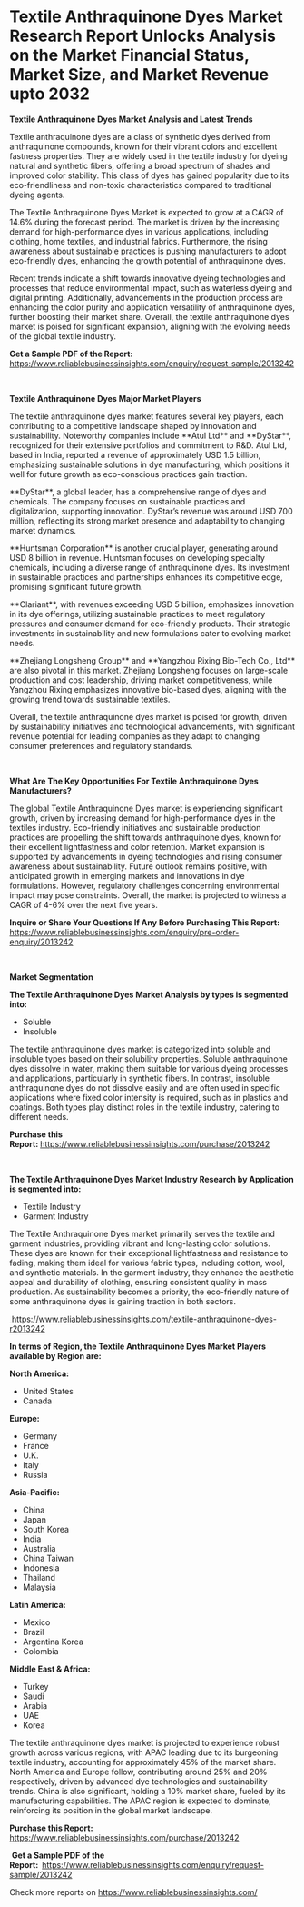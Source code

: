 <p><h1>Textile Anthraquinone Dyes Market Research Report Unlocks Analysis on the Market Financial Status, Market Size, and Market Revenue upto 2032</h1></p><p><strong>Textile Anthraquinone Dyes Market Analysis and Latest Trends</strong></p>
<p><p>Textile anthraquinone dyes are a class of synthetic dyes derived from anthraquinone compounds, known for their vibrant colors and excellent fastness properties. They are widely used in the textile industry for dyeing natural and synthetic fibers, offering a broad spectrum of shades and improved color stability. This class of dyes has gained popularity due to its eco-friendliness and non-toxic characteristics compared to traditional dyeing agents.</p><p>The Textile Anthraquinone Dyes Market is expected to grow at a CAGR of 14.6% during the forecast period. The market is driven by the increasing demand for high-performance dyes in various applications, including clothing, home textiles, and industrial fabrics. Furthermore, the rising awareness about sustainable practices is pushing manufacturers to adopt eco-friendly dyes, enhancing the growth potential of anthraquinone dyes. </p><p>Recent trends indicate a shift towards innovative dyeing technologies and processes that reduce environmental impact, such as waterless dyeing and digital printing. Additionally, advancements in the production process are enhancing the color purity and application versatility of anthraquinone dyes, further boosting their market share. Overall, the textile anthraquinone dyes market is poised for significant expansion, aligning with the evolving needs of the global textile industry.</p></p>
<p><strong>Get a Sample PDF of the Report:&nbsp;</strong> <a href="https://www.reliablebusinessinsights.com/enquiry/request-sample/2013242?utm_campaign=2234&utm_medium=2&utm_source=Github&utm_content=ia&utm_term=05022025&utm_id=textile-anthraquinone-dyes">https://www.reliablebusinessinsights.com/enquiry/request-sample/2013242</a></p>
<p>&nbsp;</p>
<p><strong>Textile Anthraquinone Dyes Major Market Players</strong></p>
<p><p>The textile anthraquinone dyes market features several key players, each contributing to a competitive landscape shaped by innovation and sustainability. Noteworthy companies include **Atul Ltd** and **DyStar**, recognized for their extensive portfolios and commitment to R&D. Atul Ltd, based in India, reported a revenue of approximately USD 1.5 billion, emphasizing sustainable solutions in dye manufacturing, which positions it well for future growth as eco-conscious practices gain traction.</p><p>**DyStar**, a global leader, has a comprehensive range of dyes and chemicals. The company focuses on sustainable practices and digitalization, supporting innovation. DyStar’s revenue was around USD 700 million, reflecting its strong market presence and adaptability to changing market dynamics.</p><p>**Huntsman Corporation** is another crucial player, generating around USD 8 billion in revenue. Huntsman focuses on developing specialty chemicals, including a diverse range of anthraquinone dyes. Its investment in sustainable practices and partnerships enhances its competitive edge, promising significant future growth.</p><p>**Clariant**, with revenues exceeding USD 5 billion, emphasizes innovation in its dye offerings, utilizing sustainable practices to meet regulatory pressures and consumer demand for eco-friendly products. Their strategic investments in sustainability and new formulations cater to evolving market needs.</p><p>**Zhejiang Longsheng Group** and **Yangzhou Rixing Bio-Tech Co., Ltd** are also pivotal in this market. Zhejiang Longsheng focuses on large-scale production and cost leadership, driving market competitiveness, while Yangzhou Rixing emphasizes innovative bio-based dyes, aligning with the growing trend towards sustainable textiles.</p><p>Overall, the textile anthraquinone dyes market is poised for growth, driven by sustainability initiatives and technological advancements, with significant revenue potential for leading companies as they adapt to changing consumer preferences and regulatory standards.</p></p>
<p>&nbsp;</p>
<p><strong>What Are The Key Opportunities For Textile Anthraquinone Dyes Manufacturers?</strong></p>
<p><p>The global Textile Anthraquinone Dyes market is experiencing significant growth, driven by increasing demand for high-performance dyes in the textiles industry. Eco-friendly initiatives and sustainable production practices are propelling the shift towards anthraquinone dyes, known for their excellent lightfastness and color retention. Market expansion is supported by advancements in dyeing technologies and rising consumer awareness about sustainability. Future outlook remains positive, with anticipated growth in emerging markets and innovations in dye formulations. However, regulatory challenges concerning environmental impact may pose constraints. Overall, the market is projected to witness a CAGR of 4-6% over the next five years.</p></p>
<p><strong>Inquire or Share Your Questions If Any Before Purchasing This Report:</strong> <a href="https://www.reliablebusinessinsights.com/enquiry/pre-order-enquiry/2013242?utm_campaign=2234&utm_medium=2&utm_source=Github&utm_content=ia&utm_term=05022025&utm_id=textile-anthraquinone-dyes">https://www.reliablebusinessinsights.com/enquiry/pre-order-enquiry/2013242</a></p>
<p>&nbsp;</p>
<p><strong>Market Segmentation</strong></p>
<p><strong>The Textile Anthraquinone Dyes Market Analysis by types is segmented into:</strong></p>
<p><ul><li>Soluble</li><li>Insoluble</li></ul></p>
<p><p>The textile anthraquinone dyes market is categorized into soluble and insoluble types based on their solubility properties. Soluble anthraquinone dyes dissolve in water, making them suitable for various dyeing processes and applications, particularly in synthetic fibers. In contrast, insoluble anthraquinone dyes do not dissolve easily and are often used in specific applications where fixed color intensity is required, such as in plastics and coatings. Both types play distinct roles in the textile industry, catering to different needs.</p></p>
<p><strong>Purchase this Report:&nbsp;</strong><a href="https://www.reliablebusinessinsights.com/purchase/2013242?utm_campaign=2234&utm_medium=2&utm_source=Github&utm_content=ia&utm_term=05022025&utm_id=textile-anthraquinone-dyes">https://www.reliablebusinessinsights.com/purchase/2013242</a></p>
<p>&nbsp;</p>
<p><strong>The Textile Anthraquinone Dyes Market Industry Research by Application is segmented into:</strong></p>
<p><ul><li>Textile Industry</li><li>Garment Industry</li></ul></p>
<p><p>The Textile Anthraquinone Dyes market primarily serves the textile and garment industries, providing vibrant and long-lasting color solutions. These dyes are known for their exceptional lightfastness and resistance to fading, making them ideal for various fabric types, including cotton, wool, and synthetic materials. In the garment industry, they enhance the aesthetic appeal and durability of clothing, ensuring consistent quality in mass production. As sustainability becomes a priority, the eco-friendly nature of some anthraquinone dyes is gaining traction in both sectors.</p></p>
<p><a href="https://www.reliablebusinessinsights.com/textile-anthraquinone-dyes-r2013242?utm_campaign=2234&utm_medium=2&utm_source=Github&utm_content=ia&utm_term=05022025&utm_id=textile-anthraquinone-dyes">&nbsp;https://www.reliablebusinessinsights.com/textile-anthraquinone-dyes-r2013242</a></p>
<p><strong>In terms of Region, the Textile Anthraquinone Dyes Market Players available by Region are:</strong></p>
<p>
    <p> <strong> North America: </strong>
        <ul>
            <li>United States</li>
            <li>Canada</li>
        </ul>
        </p> 
    <p> <strong> Europe: </strong>
        <ul>
            <li>Germany</li>
            <li>France</li>
            <li>U.K.</li>
            <li>Italy</li>
            <li>Russia</li>
        </ul>
        </p> 
    <p> <strong> Asia-Pacific: </strong>
        <ul>
            <li>China</li>
            <li>Japan</li>
            <li>South Korea</li>
            <li>India</li>
            <li>Australia</li>
            <li>China Taiwan</li>
            <li>Indonesia</li>
            <li>Thailand</li>
            <li>Malaysia</li>
        </ul>
        </p> 
    <p> <strong> Latin America: </strong>
        <ul>
            <li>Mexico</li>
            <li>Brazil</li>
            <li>Argentina Korea</li>
            <li>Colombia</li>
        </ul>
        </p> 
    <p> <strong> Middle East & Africa: </strong>
        <ul>
            <li>Turkey</li>
            <li>Saudi</li>
            <li>Arabia</li>
            <li>UAE</li>
            <li>Korea</li>
        </ul>
    </p>
    </p>
<p><p>The textile anthraquinone dyes market is projected to experience robust growth across various regions, with APAC leading due to its burgeoning textile industry, accounting for approximately 45% of the market share. North America and Europe follow, contributing around 25% and 20% respectively, driven by advanced dye technologies and sustainability trends. China is also significant, holding a 10% market share, fueled by its manufacturing capabilities. The APAC region is expected to dominate, reinforcing its position in the global market landscape.</p></p>
<p><strong>Purchase this Report: </strong><a href="https://www.reliablebusinessinsights.com/purchase/2013242?utm_campaign=2234&utm_medium=2&utm_source=Github&utm_content=ia&utm_term=05022025&utm_id=textile-anthraquinone-dyes">https://www.reliablebusinessinsights.com/purchase/2013242</a></p>
<p>&nbsp;<strong>Get a Sample PDF of the Report:&nbsp;&nbsp;</strong><a href="https://www.reliablebusinessinsights.com/enquiry/request-sample/2013242?utm_campaign=2234&utm_medium=2&utm_source=Github&utm_content=ia&utm_term=05022025&utm_id=textile-anthraquinone-dyes">https://www.reliablebusinessinsights.com/enquiry/request-sample/2013242</a></p>
<p><strong></strong></p>
<p>Check more reports on <a href="https://www.reliablebusinessinsights.com/?utm_campaign=2234&utm_medium=2&utm_source=Github&utm_content=ia&utm_term=05022025&utm_id=textile-anthraquinone-dyes">https://www.reliablebusinessinsights.com/</a></p>